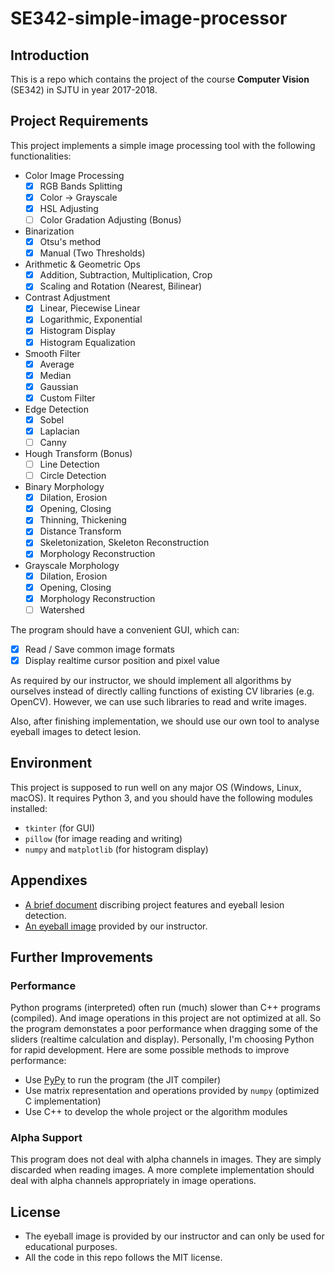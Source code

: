 # SE342-simple-image-processor

## Introduction
This is a repo which contains the project of the course **Computer Vision** (SE342) in SJTU in year 2017-2018.

## Project Requirements
This project implements a simple image processing tool with the following functionalities:
- Color Image Processing
  - [x] RGB Bands Splitting
  - [x] Color -> Grayscale
  - [x] HSL Adjusting
  - [ ] Color Gradation Adjusting (Bonus)
- Binarization
  - [x] Otsu's method
  - [x] Manual (Two Thresholds)
- Arithmetic & Geometric Ops
  - [x] Addition, Subtraction, Multiplication, Crop
  - [x] Scaling and Rotation (Nearest, Bilinear)
- Contrast Adjustment
  - [x] Linear, Piecewise Linear
  - [x] Logarithmic, Exponential
  - [x] Histogram Display
  - [x] Histogram Equalization
- Smooth Filter
  - [x] Average
  - [x] Median
  - [x] Gaussian
  - [x] Custom Filter
- Edge Detection
  - [x] Sobel
  - [x] Laplacian
  - [ ] Canny
- Hough Transform (Bonus)
  - [ ] Line Detection
  - [ ] Circle Detection
- Binary Morphology
  - [x] Dilation, Erosion
  - [x] Opening, Closing
  - [x] Thinning, Thickening
  - [x] Distance Transform
  - [x] Skeletonization, Skeleton Reconstruction
  - [x] Morphology Reconstruction
- Grayscale Morphology
  - [x] Dilation, Erosion
  - [x] Opening, Closing
  - [x] Morphology Reconstruction
  - [ ] Watershed

The program should have a convenient GUI, which can:
- [x] Read / Save common image formats
- [x] Display realtime cursor position and pixel value

As required by our instructor, we should implement all algorithms by ourselves instead of directly calling functions of existing CV libraries (e.g. OpenCV). However, we can use such libraries to read and write images.

Also, after finishing implementation, we should use our own tool to analyse eyeball images to detect lesion.

## Environment
This project is supposed to run well on any major OS (Windows, Linux, macOS). It requires Python 3, and you should have the following modules installed:
- `tkinter` (for GUI)
- `pillow` (for image reading and writing)
- `numpy` and `matplotlib` (for histogram display)

## Appendixes
- [A brief document](./附加部分说明.pdf) discribing project features and eyeball lesion detection.
- [An eyeball image](./test_imgs/eyeball.jpg) provided by our instructor.

## Further Improvements

### Performance
Python programs (interpreted) often run (much) slower than C++ programs (compiled). And image operations in this project are not optimized at all. So the program demonstates a poor performance when dragging some of the sliders (realtime calculation and display). Personally, I'm choosing Python for rapid development. Here are some possible methods to improve performance:
- Use [PyPy](http://pypy.org/) to run the program (the JIT compiler)
- Use matrix representation and operations provided by `numpy` (optimized C implementation)
- Use C++ to develop the whole project or the algorithm modules

### Alpha Support
This program does not deal with alpha channels in images. They are simply discarded when reading images. A more complete implementation should deal with alpha channels appropriately in image operations.

## License
- The eyeball image is provided by our instructor and can only be used for educational purposes.
- All the code in this repo follows the MIT license.
